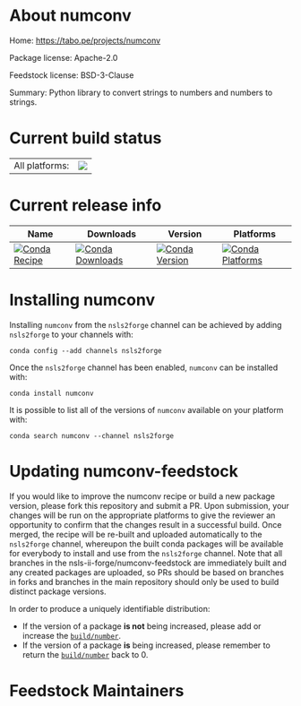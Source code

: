 About numconv
=============

Home: https://tabo.pe/projects/numconv

Package license: Apache-2.0

Feedstock license: BSD-3-Clause

Summary: Python library to convert strings to numbers and numbers to strings.



Current build status
====================


<table><tr><td>All platforms:</td>
    <td>
      <a href="https://dev.azure.com/nsls2forge/nsls2forge/_build/latest?definitionId=252&branchName=master">
        <img src="https://dev.azure.com/nsls2forge/nsls2forge/_apis/build/status/numconv-feedstock?branchName=master">
      </a>
    </td>
  </tr>
</table>

Current release info
====================

| Name | Downloads | Version | Platforms |
| --- | --- | --- | --- |
| [![Conda Recipe](https://img.shields.io/badge/recipe-numconv-green.svg)](https://anaconda.org/nsls2forge/numconv) | [![Conda Downloads](https://img.shields.io/conda/dn/nsls2forge/numconv.svg)](https://anaconda.org/nsls2forge/numconv) | [![Conda Version](https://img.shields.io/conda/vn/nsls2forge/numconv.svg)](https://anaconda.org/nsls2forge/numconv) | [![Conda Platforms](https://img.shields.io/conda/pn/nsls2forge/numconv.svg)](https://anaconda.org/nsls2forge/numconv) |

Installing numconv
==================

Installing `numconv` from the `nsls2forge` channel can be achieved by adding `nsls2forge` to your channels with:

```
conda config --add channels nsls2forge
```

Once the `nsls2forge` channel has been enabled, `numconv` can be installed with:

```
conda install numconv
```

It is possible to list all of the versions of `numconv` available on your platform with:

```
conda search numconv --channel nsls2forge
```




Updating numconv-feedstock
==========================

If you would like to improve the numconv recipe or build a new
package version, please fork this repository and submit a PR. Upon submission,
your changes will be run on the appropriate platforms to give the reviewer an
opportunity to confirm that the changes result in a successful build. Once
merged, the recipe will be re-built and uploaded automatically to the
`nsls2forge` channel, whereupon the built conda packages will be available for
everybody to install and use from the `nsls2forge` channel.
Note that all branches in the nsls-ii-forge/numconv-feedstock are
immediately built and any created packages are uploaded, so PRs should be based
on branches in forks and branches in the main repository should only be used to
build distinct package versions.

In order to produce a uniquely identifiable distribution:
 * If the version of a package **is not** being increased, please add or increase
   the [``build/number``](https://conda.io/docs/user-guide/tasks/build-packages/define-metadata.html#build-number-and-string).
 * If the version of a package **is** being increased, please remember to return
   the [``build/number``](https://conda.io/docs/user-guide/tasks/build-packages/define-metadata.html#build-number-and-string)
   back to 0.

Feedstock Maintainers
=====================


